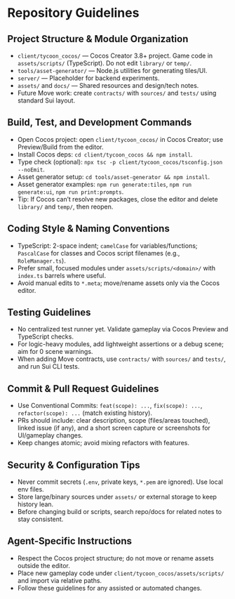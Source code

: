 # Repository Guidelines

## Project Structure & Module Organization
- `client/tycoon_cocos/` — Cocos Creator 3.8+ project. Game code in `assets/scripts/` (TypeScript). Do not edit `library/` or `temp/`.
- `tools/asset-generator/` — Node.js utilities for generating tiles/UI.
- `server/` — Placeholder for backend experiments.
- `assets/` and `docs/` — Shared resources and design/tech notes.
- Future Move work: create `contracts/` with `sources/` and `tests/` using standard Sui layout.

## Build, Test, and Development Commands
- Open Cocos project: open `client/tycoon_cocos/` in Cocos Creator; use Preview/Build from the editor.
- Install Cocos deps: `cd client/tycoon_cocos && npm install`.
- Type check (optional): `npx tsc -p client/tycoon_cocos/tsconfig.json --noEmit`.
- Asset generator setup: `cd tools/asset-generator && npm install`.
- Asset generator examples: `npm run generate:tiles`, `npm run generate:ui`, `npm run print:prompts`.
- Tip: If Cocos can’t resolve new packages, close the editor and delete `library/` and `temp/`, then reopen.

## Coding Style & Naming Conventions
- TypeScript: 2-space indent; `camelCase` for variables/functions; `PascalCase` for classes and Cocos script filenames (e.g., `RoleManager.ts`).
- Prefer small, focused modules under `assets/scripts/<domain>/` with `index.ts` barrels where useful.
- Avoid manual edits to `*.meta`; move/rename assets only via the Cocos editor.

## Testing Guidelines
- No centralized test runner yet. Validate gameplay via Cocos Preview and TypeScript checks.
- For logic-heavy modules, add lightweight assertions or a debug scene; aim for 0 scene warnings.
- When adding Move contracts, use `contracts/` with `sources/` and `tests/`, and run Sui CLI tests.

## Commit & Pull Request Guidelines
- Use Conventional Commits: `feat(scope): ...`, `fix(scope): ...`, `refactor(scope): ...` (match existing history).
- PRs should include: clear description, scope (files/areas touched), linked issue (if any), and a short screen capture or screenshots for UI/gameplay changes.
- Keep changes atomic; avoid mixing refactors with features.

## Security & Configuration Tips
- Never commit secrets (`.env`, private keys, `*.pem` are ignored). Use local env files.
- Store large/binary sources under `assets/` or external storage to keep history lean.
- Before changing build or scripts, search repo/docs for related notes to stay consistent.

## Agent-Specific Instructions
- Respect the Cocos project structure; do not move or rename assets outside the editor.
- Place new gameplay code under `client/tycoon_cocos/assets/scripts/` and import via relative paths.
- Follow these guidelines for any assisted or automated changes.

